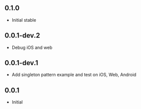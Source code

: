 ## 0.1.0
* Initial stable


## 0.0.1-dev.2

* Debug iOS and web 


## 0.0.1-dev.1

* Add singleton pattern example and test on iOS, Web, Android

## 0.0.1

* Initial
